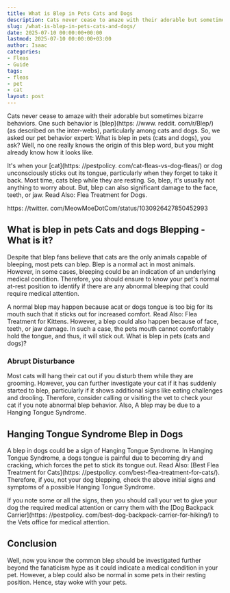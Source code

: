```yaml
---
title: What is Blep in Pets Cats and Dogs
description: Cats never cease to amaze with their adorable but sometimes bizarre behaviors. One such behavior is blep as described on the inter-webs, particularly among...
slug: /what-is-blep-in-pets-cats-and-dogs/
date: 2025-07-10 00:00:00+00:00
lastmod: 2025-07-10 00:00:00+03:00
author: Isaac
categories:
- Fleas
- Guide
tags:
- fleas
- pet
- cat
layout: post
---
```


Cats never cease to amaze with their adorable but sometimes bizarre behaviors. One such behavior is [blep](https: //www. reddit. com/r/Blep/) (as described on the inter-webs), particularly among cats and dogs. So, we asked our pet behavior expert: What is blep in pets (cats and dogs), you ask? Well, no one really knows the origin of this blep word, but you might already know how it looks like.

It's when your [cat](https: //pestpolicy. com/cat-fleas-vs-dog-fleas/) or dog unconsciously sticks out its tongue, particularly when they forget to take it back. Most time, cats blep while they are resting. So, blep, it's usually not anything to worry about. But, blep can also significant damage to the face, teeth, or jaw. Read Also: Flea Treatment for Dogs.

https: //twitter. com/MeowMoeDotCom/status/1030926427850452993

##  What is blep in pets Cats and dogs  Blepping - What is it?

Despite that blep fans believe that cats are the only animals capable of bleeping, most pets can blep. Blep is a normal act in most animals. However, in some cases, bleeping could be an indication of an underlying medical condition. Therefore, you should ensure to know your pet's normal at-rest position to identify if there are any abnormal bleeping that could require medical attention.

A normal blep may happen because acat or dogs tongue is too big for its mouth such that it sticks out for increased comfort. Read Also: Flea Treatment for Kittens. However, a blep could also happen because of face, teeth, or jaw damage. In such a case, the pets mouth cannot comfortably hold the tongue, and thus, it will stick out. What is blep in pets (cats and dogs)?

###  Abrupt Disturbance

Most cats will hang their cat out if you disturb them while they are grooming. However, you can further investigate your cat if it has suddenly started to blep, particularly if it shows additional signs like eating challenges and drooling. Therefore, consider calling or visiting the vet to check your cat if you note abnormal blep behavior. Also, A blep may be due to a Hanging Tongue Syndrome.

##  Hanging Tongue Syndrome  Blep in Dogs

A blep in dogs could be a sign of Hanging Tongue Syndrome. In Hanging Tongue Syndrome, a dogs tongue is painful due to becoming dry and cracking, which forces the pet to stick its tongue out. Read Also: [Best Flea Treatment for Cats](https: //pestpolicy. com/best-flea-treatment-for-cats/). Therefore, if you, not your dog blepping, check the above initial signs and symptoms of a possible Hanging Tongue Syndrome.

If you note some or all the signs, then you should call your vet to give your dog the required medical attention or carry them with the [Dog Backpack Carrier](https: //pestpolicy. com/best-dog-backpack-carrier-for-hiking/) to the Vets office for medical attention.

##  Conclusion

Well, now you know the common blep should be investigated further beyond the fanaticism hype as it could indicate a medical condition in your pet. However, a blep could also be normal in some pets in their resting position. Hence, stay woke with your pets.
